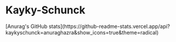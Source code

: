 # Kayky-Schunck
<div>
[Anurag's GitHub stats](https://github-readme-stats.vercel.app/api?kaykyschunck=anuraghazra&show_icons=true&theme=radical)
  </div>

  
